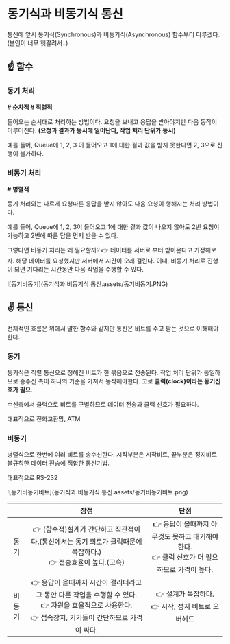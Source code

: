 # 동기식과 비동기식 통신

통신에 앞서 동기식(Synchronous)과 비동기식(Asynchronous) 함수부터 다루겠다. (본인이 너무 헷갈려서..)

 

## ☝️ 함수

### 동기 처리

**# 순차적 # 직렬적**

들어오는 순서대로 처리하는 방법이다. 요청을 보내고 응답을 받아야지만 다음 동작이 이루어진다. **(요청과 결과가 동시에 일어난다, 작업 처리 단위가 동시)**

예를 들어, Queue에 1, 2, 3 이 들어오고 1에 대한 결과 값을 받지 못한다면 2, 3으로 진행이 불가하다.



### 비동기 처리

**# 병렬적**

동기 처리와는 다르게 요청따른 응답을 받지 않아도 다음 요청이 행해지는 처리 방법이다.

예를 들어, Queue에 1, 2, 3이 들어오고 1에 대한 결과 값이 나오지 않아도 2번 요청이 가능하고 2번에 따른 답을 먼저 받을 수 있다.

그렇다면 비동기 처리는 왜 필요할까?
👉 데이터를 서버로 부터 받아온다고 가정해보자. 해당 데이터를 요청했지만 서버에서 시간이 오래 걸린다. 이때, 비동기 처리로 진행이 되면 기다리는 시간동안 다음 작업을 수행할 수 있다.



![동기비동기](동기식과 비동기식 통신.assets/동기비동기.PNG)





## ✌️ 통신

전체적인 흐름은 위에서 말한 함수와 같지만 통신은 비트를 주고 받는 것으로 이해해야한다.



### 동기

동기식은 직렬 통신으로 정해진 비트가 한 묶음으로 전송된다. 작업 처리 단위가 동일하므로 송수신 측이 하나의 기준을 가져서 동작해야한다. 고로 **클럭(clock)이라는 동기신호가 필요**.

수신측에서 클럭으로 비트를 구별하므로 데이터 전송과 클럭 신호가 필요하다.

대표적으로 전화교환망, ATM



### 비동기

병렬식으로 한번에 여러 비트를 송수신한다. 시작부분은 시작비트, 끝부분은 정지비트
불규칙한 데이터 전송에 적합한 통신기법.

대표적으로 RS-232 



![동기비동기비트](동기식과 비동기식 통신.assets/동기비동기비트.png)





|        |                             장점                             |                             단점                             |
| :----: | :----------------------------------------------------------: | :----------------------------------------------------------: |
|  동기  | 👉 (함수적)설계가 간단하고 직관적이다.(통신에서는 동기 회로가 클럭때문에 복잡하다.)<br />👉 전송효율이 높다.(고속) | 👉 응답이 올때까지 아무것도 못하고 대기해야 한다.<br />👉 클럭 신호가 더 필요하므로 가격이 높다. |
| 비동기 | 👉 응답이 올때까지 시간이 걸리더라고 그 동안 다른 작업을 수행할 수 있다.<br />👉 자원을 효율적으로 사용한다.<br />👉 접속장치, 기기들이 간단하므로 가격이 싸다. |     👉 설계가 복잡하다.<br />👉 시작, 정지 비트로 오버헤드     |

